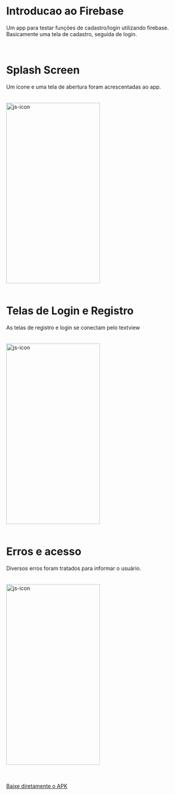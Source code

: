 # Introducao ao Firebase

Um app para testar funções de cadastro/login utilizando firebase. 
Basicamente uma tela de cadastro, seguida de login.


  
  <div style="display: inline_block"><br>
<h1 >Splash Screen </h1>
 Um ícone e uma tela de abertura foram acrescentadas ao app.<br>
  <br><br>
<img align="center" height="480" width="250" alt="js-icon"  src="https://user-images.githubusercontent.com/49276562/216642764-ffe8ea2a-8704-4709-94a7-d8fd3840168b.gif">
  </a> 
  
  <div style="display: inline_block"><br>  
<h1 >Telas de Login e Registro</h1>
 As telas de registro e login se conectam pelo textview<br>  
  <br><br>
<img align="center" height="480" width="250" alt="js-icon"  src="https://user-images.githubusercontent.com/49276562/216644474-e232cd54-7b9f-4716-b98c-970ba17130dd.gif">
  </a>
  
  <div style="display: inline_block"><br>
<h1 >Erros e acesso</h1>
 Diversos erros foram tratados para informar o usuário.<br>  
  <br><br>
<img align="center" height="480" width="250" alt="js-icon"  src="https://user-images.githubusercontent.com/49276562/216644974-b782d60f-43a6-4eb8-947a-52e781411c39.gif">
  </a>


<br><br>
<a href = "https://github.com/rodolfq/introducao_ao_firebase/blob/master/introducao ao firebase.apk">
  Baixe diretamente o APK
  </a>   
